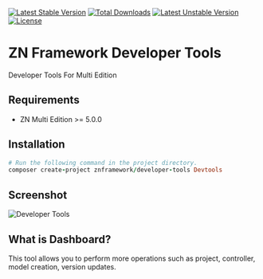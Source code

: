 [![Latest Stable Version](https://poser.pugx.org/znframework/developer-tools/v/stable)](https://packagist.org/packages/znframework/developer-tools)
[![Total Downloads](https://poser.pugx.org/znframework/developer-tools/downloads)](https://packagist.org/packages/znframework/developer-tools)
[![Latest Unstable Version](https://poser.pugx.org/znframework/developer-tools/v/unstable)](https://packagist.org/packages/znframework/developer-tools)
[![License](https://poser.pugx.org/znframework/developer-tools/license)](https://packagist.org/packages/znframework/developer-tools)

# ZN Framework Developer Tools
<p>Developer Tools For Multi Edition</p>

## Requirements

* ZN Multi Edition >= 5.0.0

## Installation

```ruby
# Run the following command in the project directory.
composer create-project znframework/developer-tools Devtools
```

## Screenshot

![Developer Tools](https://cloud.teslaerp.com/tesla/Application/Resources/Uploads/znframework/gallery/zn/1495141581_developer-tools.png)

## What is Dashboard?

This tool allows you to perform more operations such as project, controller, model creation, version updates.
